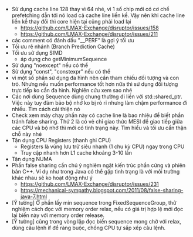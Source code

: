 - Sử dụng cache line 128 thay vì 64 nhé, vì 1 số chip mới có cơ chế prefetching dẫn tới nó load cả cache line liền kề. Vậy nên khi cache line liền kề thay đổi thì core hiện tại cũng phải load lại
  - https://github.com/LMAX-Exchange/disruptor/issues/158
  - https://github.com/LMAX-Exchange/disruptor/issues/211
- các comment có đánh dấu "__PERF" là gợi ý tối ưu
- Tối ưu rẽ nhánh (Branch Prediction Cache)
- Tối ưu sử dụng SIMD
    + áp dụng cho getMinimumSequence
- Sử dụng "noexcept" nếu có thể
- Sử dụng "const", "constexpr" nếu có thể
- vì một số phần sử dụng đa hình nên cần tham chiếu đối tượng và con trỏ. Nhưng nếu muốn performance tốt hơn nữa thì sử dụng đối tượng trực tiếp ko cần đa hình. Nghiên cứu xem sao nhé
- Các nơi dùng Sequence dùng chung thường đi liền với std::shared_ptr<Sequence>. Việc này tuy đảm bảo bộ nhớ ko bị rò rỉ nhưng làm chậm performance đi nhiều. Tìm cách cải thiện nó
- Check xem máy chạy phần này có cache line là bao nhiêu để biết phần tránh false sharing. Thứ 2 là có vẻ chỉ giao thức MESI để giao tiếp giữa các CPU và bộ nhớ thì mới có tình trạng này. Tìm hiểu và tối ưu cẩn thận chỗ này nhé
- Tận dụng CPU Registers (thanh ghi CPU)
    - Registers là vùng lưu trữ siêu nhanh (1 chu kỳ CPU) ngay trong CPU
    - Truy cập nhanh hơn L1 cache khoảng 3-10 lần
- Tận dụng NUMA
- Phần false sharing cần chú ý nghiêm ngặt kiến trúc phần cứng và phiên bản C++. Ví dụ như trong Java có thể gặp tình trạng là với môi trường khác nhau sẽ ko hoạt động như ý
    + https://github.com/LMAX-Exchange/disruptor/issues/231
    + https://mechanical-sympathy.blogspot.com/2011/08/false-sharing-java-7.html
- [Ý tưởng] Ở phần lấy min sequence trong FixedSequenceGroup, thử nghiệm cách đọc với memory order relax, nếu có giá trị hợp lệ mới đọc lại biến này với memory order release.
- [Ý tưởng] cũng trong vòng lặp đọc biến sequence mong chờ với relax, dùng câu lệnh if để ràng buộc, chống CPU tự sắp xếp câu lệnh.